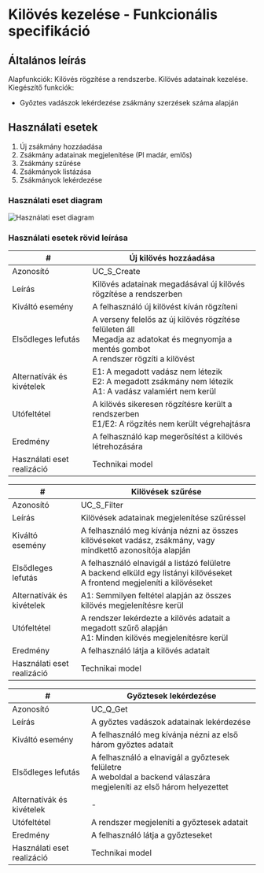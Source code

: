 # Kilövés kezelése - Funkcionális specifikáció

## Általános leírás

Alapfunkciók: Kilövés rögzítése a rendszerbe. Kilövés adatainak kezelése.
Kiegészítő funkciók:

* Győztes vadászok lekérdezése zsákmány szerzések száma alapján

## Használati esetek

1. Új zsákmány hozzáadása
2. Zsákmány adatainak megjelenítése (Pl madár, emlős)
3. Zsákmány szűrése
4. Zsákmányok listázása
5. Zsákmányok lekérdezése

### Használati eset diagram

![Használati eset diagram](kiloves-kezeles.png)

### Használati esetek rövid leírása

| #                          | Új kilövés hozzáadása                                                                                                                                |
|----------------------------|------------------------------------------------------------------------------------------------------------------------------------------------------|
| Azonosító                  | UC_S_Create                                                                                                                                          |
| Leírás                     | Kilövés adatainak megadásával új kilövés rögzítése a rendszerben                                                                                     |
| Kiváltó esemény            | A felhasználó új kilövést kíván rögzíteni                                                                                                            |
| Elsődleges lefutás         | A verseny felelős az új kilövés rögzítése felületen áll   <br/> Megadja az adatokat és megnyomja a mentés gombot <br/> A rendszer rögzíti a kilövést |
| Alternatívák és kivételek  | E1: A megadott vadász nem létezik<br/>E2: A megadott zsákmány nem létezik<br/>A1: A vadász valamiért nem kerül                                       |
| Utófeltétel                | A kilövés sikeresen rögzítésre került a rendszerben<br/>E1/E2: A rögzítés nem került végrehajtásra                                                   |
| Eredmény                   | A felhasználó kap megerősítést a kilövés létrehozására                                                                                               |
| Használati eset realizáció | Technikai model        <br/>                                                                                                                         |

| #                          | Kilövések szűrése                                                                                                                      |
|----------------------------|----------------------------------------------------------------------------------------------------------------------------------------|
| Azonosító                  | UC_S_Filter                                                                                                                            |
| Leírás                     | Kilövések adatainak megjelenítése szűréssel                                                                                            |
| Kiváltó esemény            | A felhasználó meg kívánja nézni az összes kilövéseket vadász, zsákmány, vagy mindkettő azonosítója alapján                             |
| Elsődleges lefutás         | A felhasználó elnavigál a listázó felületre <br/> A backend elküld egy listányi kilövéseket <br/> A frontend megjeleníti a kilövéseket |
| Alternatívák és kivételek  | A1: Semmilyen feltétel alapján az összes kilövés megjelenítésre kerül                                                                  |
| Utófeltétel                | A rendszer lekérdezte a kilövés adatait a megadott szűrő alapján<br/>A1: Minden kilövés megjelenítésre kerül                           |
| Eredmény                   | A felhasználó látja a kilövés adatait                                                                                                  |
| Használati eset realizáció | Technikai model       <br/>                                                                                                            |

| #                          | Győztesek lekérdezése                                                                                                      |
|----------------------------|----------------------------------------------------------------------------------------------------------------------------|
| Azonosító                  | UC_Q_Get                                                                                                                   |
| Leírás                     | A győztes vadászok adatainak lekérdezése                                                                                   |
| Kiváltó esemény            | A felhasználó meg kívánja nézni az első három győztes adatait                                                              |
| Elsődleges lefutás         | A felhasználó a elnavigál a győztesek felületre <br/> A weboldal a backend válaszára megjeleníti az első három helyezettet |
| Alternatívák és kivételek  | -                                                                                                                          |
| Utófeltétel                | A rendszer megjeleníti a győztesek adatait                                                                                 |
| Eredmény                   | A felhasználó látja a győzteseket                                                                                          |
| Használati eset realizáció | Technikai model        <br/>                                                                                               |


